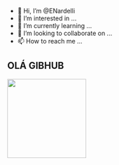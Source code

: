 - 👋 Hi, I’m @ENardelli
- 👀 I’m interested in ...
- 🌱 I’m currently learning ...
- 💞️ I’m looking to collaborate on ...
- 📫 How to reach me ... 

<h2>OLÁ GIBHUB</h2>

<img height="180em" src="https://github-readme-stats.vercel.app/api?username=ENardelli&show_icons=true&hide_border=true&&count_private=true&include_all_commits=true" />
